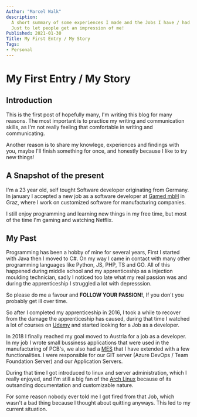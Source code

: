 ```yaml
---
Author: "Marcel Walk"
description: 
  A short summary of some experiences I made and the Jobs I have / had.
  Just to let people get an impression of me!
Published: 2021-01-30
Title: My First Entry / My Story
Tags:
- Personal
---
```


# My First Entry / My Story

## Introduction

This is the first post of hopefully many, I'm writing this blog for many reasons.
The most important is to practice my writing and communication skills, as I'm not
really feeling that comfortable in writing and communicating.

Another reason is to share my knowlege, experiences and findings with you,
maybe I'll finish something for once, and honestly because I like to try new things!

## A Snapshot of the present

I'm a 23 year old, self tought Software developer originating from Germany.
In january I accepted a new job as a software developer at [Gamed mbH](https://www.gamed.com) in Graz,
where I work on customized software for manufacturing companies.

I still enjoy programming and learning new things in my free time, but most of the time I'm gaming and watching Netflix.

## My Past
Programming has been a hobby of mine for several years, First I started with Java then I moved to C#.
On my way I came in contact with many other programming languages like Python, JS, PHP, TS and GO.
All of this happened during middle school and my apprenticeship as a injection moulding technician,
sadly I noticed too late what my real passion was and during the apprenticeship I struggled a lot with depresssion.

So please do me a favour and **FOLLOW YOUR PASSION!**, If you don't you probably get ill over time.

So after I completed my apprenticeship in 2016, I took a while to recover from the damage the apprenticeship has caused, during that time I watched a lot of courses on [Udemy](https://www.udemy.com/) and started looking for a Job as a developer.

In 2018 I finally reached my goal moved to Austria for a job as a developer.
In my job I wrote small bussiness applications that were used in the manufacturing of PCB's,
we also had a [MES](https://en.wikipedia.org/wiki/Manufacturing_execution_system) that I have extended with a few functionalities.
I were responsible for our GIT server (Azure DevOps / Team Foundation Server) and our Application Servers.

During that time I got introduced to linux and server administration, which I really enjoyed, and I'm still a big fan of the [Arch Linux](https://archlinux.org/) because of its outsanding documentation and customizable nature.

For some reason nobody ever told me I got fired from that Job, which wasn't a bad thing because I thought about quitting anyways. This led to my current situation.